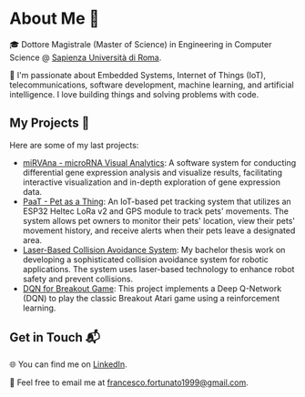 # About Me 👋

🎓 Dottore Magistrale (Master of Science) in Engineering in Computer Science @ [Sapienza Università di Roma](https://www.uniroma1.it/).

🚀 I'm passionate about Embedded Systems, Internet of Things (IoT), telecommunications, software development, machine learning, and artificial intelligence. I love building things and solving problems with code.

## My Projects 🚀

Here are some of my last projects:

- [miRVAna - microRNA Visual Analytics](https://github.com/francesco-fortunato/miRVAna): A software system for conducting differential gene expression analysis and visualize results, facilitating interactive visualization and in-depth exploration of gene expression data. 
- [PaaT - Pet as a Thing](https://github.com/francesco-fortunato/PaaT): An IoT-based pet tracking system that utilizes an ESP32 Heltec LoRa v2 and GPS module to track pets' movements. The system allows pet owners to monitor their pets' location, view their pets' movement history, and receive alerts when their pets leave a designated area.
- [Laser-Based Collision Avoidance System](https://github.com/francesco-fortunato/Laser-Based-Collision-Avoidance-System): My bachelor thesis work on developing a sophisticated collision avoidance system for robotic applications. The system uses laser-based technology to enhance robot safety and prevent collisions.
- [DQN for Breakout Game](https://github.com/francesco-fortunato/DQN-breakout): This project implements a Deep Q-Network (DQN) to play the classic Breakout Atari game using a reinforcement learning. 

## Get in Touch 📬

🌐 You can find me on [LinkedIn](https://www.linkedin.com/in/francesco-fortunato-a68094181/).

📧 Feel free to email me at [francesco.fortunato1999@gmail.com](mailto:francesco.fortunato1999@gmail.com).
